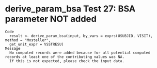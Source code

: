 # derive_param_bsa Test 27: BSA parameter NOT added

    Code
      result <- derive_param_bsa(input, by_vars = exprs(USUBJID, VISIT), method = "Mosteller",
      get_unit_expr = VSSTRESU)
    Message
      No computed records were added because for all potential computed records at least one of the contributing values was NA.
      If this is not expected, please check the input data.

